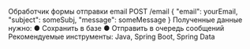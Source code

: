 Обработчик формы отправки email
POST /email
{
"email": yourEmail,
"subject": someSubj,
"message": someMessage
}
Полученные данные нужно:
● Сохранить в базе
● Отправить в очередь сообщений
Рекомендуемые инструменты:
Java, Spring Boot, Spring Data
